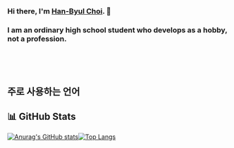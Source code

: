 ### Hi there, I'm [Han-Byul Choi](https://github.com/Dev-Owl32). 👋
### I am an ordinary high school student who develops as a hobby, not a profession.

<p>&nbsp</p>
<p>&nbsp</p>

## 주로 사용하는 언어


## 📊 GitHub Stats

[![Anurag's GitHub stats](https://github-readme-stats.vercel.app/api?username=Dev-Owl32&show_icons=true&theme=cobalt&icon_color=c36be3&hide_border=none&text_color=33c6d4)](#)[![Top Langs](https://github-readme-stats.vercel.app/api/top-langs/?username=Dev-Owl32&layout=compact&theme=cobalt&hide_border=none)](https://github.com/Dev-Owl32)


